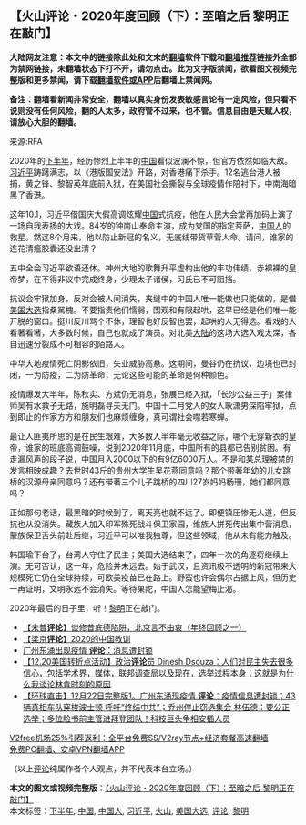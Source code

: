  <h2>【火山评论・2020年度回顾（下）：至暗之后 黎明正在敲门】</h2> <p class="notice"><b>大陆网友注意：本文中的链接除此处和文末的<a href="https://github.com/bannedbook/fanqiang" >翻墙</a>软件下载和<a href="https://github.com/killgcd/justmysocks/blob/master/README.md">翻墙推荐</a>链接外全部为禁网链接，未翻墙状态下打不开，请勿点击。此为文字版禁闻，欲看图文视频完整版和更多禁闻，请下载<a href="https://github.com/bannedbook/fanqiang">翻墙软件或APP</a>后翻墙上禁闻网。</p><p>备注：翻墙看新闻非常安全，翻墙以真实身份发表敏感言论有一定风险，但只看不说则没有任何风险，翻的人太多，政府管不过来，也不管。信息自由是天赋人权，请放心大胆的翻墙。</b></p>  <div class="entry"> <p>来源:RFA</p> <p></p> <p>2020年的<a href="https://www.bannedbook.org/bnews/tag/%E4%B8%8B%E5%8D%8A%E5%B9%B4/" class="st_tag internal_tag" rel="tag" title="标签 下半年 下的日志">下半年</a>，经历惨烈上半年的<span class='wp_keywordlink_affiliate'><a href="https://www.bannedbook.org/" title="中国" target="_blank">中国</a></span>看似波澜不惊，但官方依然如临大敌。<a href="https://www.bannedbook.org/bnews/tag/%e4%b9%a0%e8%bf%91%e5%b9%b3/" class="st_tag internal_tag" rel="tag" title="标签 习近平 下的日志">习近平</a>踌躇满志，以《港版国安法》开路，对香港痛下杀手。12名逃台港人被捕，黄之锋、黎智英年底前入狱，在美国社会撕裂与全球疫情作陪衬下，中南海暗黑了香港。</p>  <p>这年10.1，习近平借国庆大假高调炫耀<a href="https://www.bannedbook.org/bnews/tag/%E4%B8%AD%E5%9B%BD/" class="st_tag internal_tag" rel="tag" title="标签 中国 下的日志">中国</a>式抗疫，他在人民大会堂再加码上演了一场自我表扬的大戏。84岁的钟南山奉命主演，成为党国的指定菩萨，<a href="https://www.bannedbook.org/bnews/tag/%e4%b8%ad%e5%9b%bd%e4%ba%ba/" class="st_tag internal_tag" rel="tag" title="标签 中国人 下的日志">中国人</a>的救星。然这8个月来，他以防止新冠的名义，无底线带货草菅人命。请问，谁家的连花清瘟胶囊还没出清？</p> <p>五中全会习近平欲语还休。神州大地的歌舞升平虚构出他的丰功伟绩，赤裸裸的皇帝梦，在不得非议中完成终身，少理太子诸侯，习氏已不可阻挡。</p> <p>抗议会牢狱加身，反对会被人间消失，夹缝中的中国人唯一能做也只能做的，是借<a href="https://www.bannedbook.org/bnews/tag/%e7%be%8e%e5%9b%bd%e5%a4%a7%e9%80%89/" class="st_tag internal_tag" rel="tag" title="标签 美国大选 下的日志">美国大选</a>指桑駡槐。不要指责他们懦弱，围观和有限起哄，这早已经是他们唯一能开脱的窗口。挺川反川骂个不休，理智也好反智也罢，起哄的人无得选。看戏的人看著看著，大多数时候，自己也就成了演员。对北美<span class='wp_keywordlink_affiliate'><a href="https://www.bannedbook.org/" title="大陆" target="_blank">大陆</a></span>的这场大选入戏太深，各自迅速分裂成不可相容的陌路人。</p>  <p>中华大地疫情死亡阴影依旧，失业威胁高悬。这期间，曼谷仍在抗议，边境也已封闭，一为防疫，二为防革命，无论这些可能的革命是何种颜色。</p> <p>疫情爆发大半年，陈秋实、方斌仍无消息，张展已经入狱，「长沙公益三子」案律师吴有水救子无路，施明磊寻夫无门。中国十二月党人的女人耿潇男深陷牢狱，点到即止的作家方方和朋友们也麻烦缠身，真可谓社会噤若寒蝉。</p> <p>最让人匪夷所思的是在民生艰难，大多数人半年毫无收益之际，哪个无穿新衣的皇帝，谁家的班底高调鼓噪，说到2020年11月底，中国所有的县都已告别贫困。有走漏风声的段子说，中国月入2000以下的有9亿6000万人。不是和某总理被禁的发言相映成趣？去世时43斤的贵州大学生吴花燕同意吗？那个带著年幼的儿女跳桥的汉源母亲同意吗？还有带著三个儿子跳桥的四川27岁妈妈杨珊，她们都同意吗？</p>  <p>正如那句老话，最黑暗的时候到了，离天亮也就不远了。即便镇压惨无人道，但反抗也从没消失。藏族人加入印军殊死战斗保卫家园，维族人拼死传出集中营消息，蒙族保卫舌头前赴后继，习近平可以唯我独尊，但这些领域，他从未有能力触及。</p> <p>韩国瑜下台了，台湾人守住了民主；美国大选结束了，四年一次的角逐将继续上演。无可否认，这一年，危险并未远去。始于武汉，且资讯极不透明的新冠带来大规模死亡仍在全球持续，可欧美疫苗已在路上。野蛮也许会偶尔占据上风，但历史一再证明，文明永远不会消失。等待果陀，中国人怎能望梅止渴。</p> <p>2020年最后的日子里，听！<a href="https://www.bannedbook.org/bnews/tag/%e9%bb%8e%e6%98%8e/" class="st_tag internal_tag" rel="tag" title="标签 黎明 下的日志">黎明</a>正在敲门。</p>  <ul class='op-related-articles' title='相关阅读'> <li><a href='https://www.bannedbook.org/bnews/comments/20201223/1453598.html' target='_blank'>【未普<b>评论</b>】谈修昔底德陷阱，北京言不由衷（年终回顾之一）</a></li> <li><a href='https://www.bannedbook.org/bnews/comments/20201223/1453573.html' target='_blank'>【梁京<b>评论</b>】2020的中国教训</a></li> <li><a href='https://www.bannedbook.org/bnews/taiwannews/20201223/1453349.html' target='_blank'>广州东涌出现疫情 <b>评论</b>：消息遭封锁</a></li> <li><a href='https://www.bannedbook.org/bnews/bannedvideo/20201223/1453228.html' target='_blank'>【12.20美国转折点活动】政治<b>评论</b>员 Dinesh Dsouza：人们对民主失去很多信心，包括学术界，媒体，联邦调查局以及现在，选举过程本身；这就是为什么我谈论林肯时刻的原因</a></li> <li><a href='https://www.bannedbook.org/bnews/bannedvideo/20201222/1453010.html' target='_blank'>【环球直击】12月22日完整版1。广州东涌现疫情 <b>评论</b>：疫情信息遭封锁；43辆真相车队穿梭波士顿 呼吁“终结中共”；乔州停止窃选集会 林伍德：要公正选举；多位脸书前主管进拜登团队！科技巨头争相安插人员</a></li> </ul> <p class="texttj"> <a href="https://github.com/bannedbook/fanqiang/wiki/V2ray%E6%9C%BA%E5%9C%BA" target="_blank">V2free机场25%引荐返利：全平台免费SS/V2ray节点+经济套餐高速翻墙</a><br/> <a href="https://github.com/bannedbook/fanqiang/wiki/%E7%A6%81%E9%97%BB%E7%BD%91%E5%AE%89%E5%8D%93%E7%BF%BB%E5%A2%99%E6%96%B0%E9%97%BBAPP" target="_blank">免费PC翻墙、安卓VPN翻墙APP</a></p><p>（以上<span class='wp_keywordlink_affiliate'><a href="https://www.bannedbook.org/bnews/comments/" title="新闻评论" target="_blank">评论</a></span>纯属作者个人观点，并不代表本台立场。）</p><a name='sharetosocial'></a>       <div><b>本文的图文或视频完整版</b>：<a href='https://www.bannedbook.org/bnews/comments/20201223/1453597.html'>【火山评论・2020年度回顾（下）：至暗之后 黎明正在敲门】</a></div>  </div><!--END ENTRY--> <div class="postfooter"> <div>本文标签：<a href="https://www.bannedbook.org/bnews/tag/%E4%B8%8B%E5%8D%8A%E5%B9%B4/" rel="tag">下半年</a>, <a href="https://www.bannedbook.org/bnews/tag/%E4%B8%AD%E5%9B%BD/" rel="tag">中国</a>, <a href="https://www.bannedbook.org/bnews/tag/%e4%b8%ad%e5%9b%bd%e4%ba%ba/" rel="tag">中国人</a>, <a href="https://www.bannedbook.org/bnews/tag/%e4%b9%a0%e8%bf%91%e5%b9%b3/" rel="tag">习近平</a>, <a href="https://www.bannedbook.org/bnews/tag/%e7%81%ab%e5%b1%b1/" rel="tag">火山</a>, <a href="https://www.bannedbook.org/bnews/tag/%e7%be%8e%e5%9b%bd%e5%a4%a7%e9%80%89/" rel="tag">美国大选</a>, <a href="https://www.bannedbook.org/bnews/tag/%E8%AF%84%E8%AE%BA/" rel="tag">评论</a>, <a href="https://www.bannedbook.org/bnews/tag/%e9%bb%8e%e6%98%8e/" rel="tag">黎明</a></div>  </div><!--END POSTFOOTER--> 
